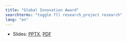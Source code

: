 ```yaml
---
title: "Global Innovation Award"
searchterms: "toggle fll research_project research"
lang: "en"
---
```

 <ul>
 <li class="ng-binding">Slides:
 <a href="translations/en-us/fll/GlobalInnovationAward.pptx">PPTX</a>,
 <a href="translations/en-us/fll/GlobalInnovationAward.pdf">PDF</a>
 </li>
 </ul>
